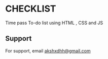 # CHECKLIST

Time pass To-do list using HTML , CSS and JS


## Support

For support, email akshxdhh@gmail.com


